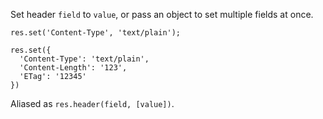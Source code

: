 Set header `field` to `value`, or pass an object to set multiple fields at once.

```
res.set('Content-Type', 'text/plain');

res.set({
  'Content-Type': 'text/plain',
  'Content-Length': '123',
  'ETag': '12345'
})
```
Aliased as `res.header(field, [value])`.
